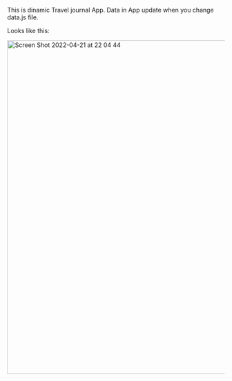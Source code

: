 This is dinamic Travel journal App. 
Data in App update when you change data.js file.

Looks like this: 

<img width="772" alt="Screen Shot 2022-04-21 at 22 04 44" src="https://user-images.githubusercontent.com/86124664/164536867-f1f8ae1f-f178-469d-acd9-b21c5d257d75.png">
